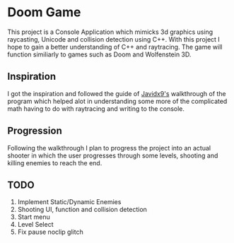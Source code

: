 # Doom Game
This project is a Console Application which mimicks 3d graphics using raycasting, Unicode and collision detection using C++. With this project I hope to gain a better understanding of C++ and raytracing. The game will function similiarly to games such as Doom and Wolfenstein 3D. 

## Inspiration 
I got the inspiration and followed the guide of [Javidx9's](https://www.youtube.com/watch?v=xW8skO7MFYw&list=PL36enNxU148RzQ8zwL8FHgg7ef_-5p3cQ) walkthrough of the program which helped alot in understanding some more of the complicated math having to do with raytracing and writing to the console.

## Progression
Following the walkthrough I plan to progress the project into an actual shooter in which the user progresses through some levels, shooting and killing enemies to reach the end. 

## TODO
1. Implement Static/Dynamic Enemies 
2. Shooting UI, function and collision detection
3. Start menu
4. Level Select
5. Fix pause noclip glitch